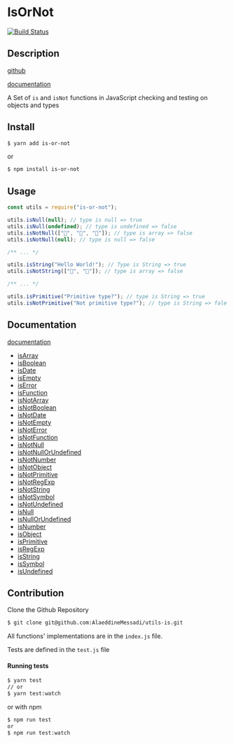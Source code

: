 # IsOrNot

[![Build Status](https://travis-ci.com/AlaeddineMessadi/is-or-not.svg?branch=main)](https://travis-ci.com/AlaeddineMessadi/is-or-not)

## Description

[github](https://github.com/AlaeddineMessadi/is-or-not)

[documentation](https://alaeddinemessadi.github.io/is-or-not/index.html)

A Set of `is` and `isNot` functions in JavaScript checking and testing on objects and types

## Install

```bash
$ yarn add is-or-not
```

or

```bash
$ npm install is-or-not
```

## Usage

```javascript
const utils = require("is-or-not");

utils.isNull(null); // type is null => true
utils.isNull(undefined); // type is undefined => false
utils.isNotNull(["🦄", "🐶", "🐼"]); // type is array => false
utils.isNotNull(null); // type is null => false

/** ... */

utils.isString("Hello World!"); // Type is String => true
utils.isNotString(["🐶", "🦄"]); // type is array => false

/** ... */

utils.isPrimitive("Primitive type?"); // type is String => true
utils.isNotPrimitive("Not primitive type?"); // type is String => fale
```

## Documentation

[documentation](https://alaeddinemessadi.github.io/is-or-not/index.html)

- [isArray](https://alaeddinemessadi.github.io/is-or-not/global.html#isArray)
- [isBoolean](https://alaeddinemessadi.github.io/is-or-not/global.html#isBoolean)
- [isDate](https://alaeddinemessadi.github.io/is-or-not/global.html#isDate)
- [isEmpty](https://alaeddinemessadi.github.io/is-or-not/global.html#isEmpty)
- [isError](https://alaeddinemessadi.github.io/is-or-not/global.html#isError)
- [isFunction](https://alaeddinemessadi.github.io/is-or-not/global.html#isFunction)
- [isNotArray](https://alaeddinemessadi.github.io/is-or-not/global.html#isNotArray)
- [isNotBoolean](https://alaeddinemessadi.github.io/is-or-not/global.html#isNotBoolean)
- [isNotDate](https://alaeddinemessadi.github.io/is-or-not/global.html#isNotDate)
- [isNotEmpty](https://alaeddinemessadi.github.io/is-or-not/global.html#isNotEmpty)
- [isNotError](https://alaeddinemessadi.github.io/is-or-not/global.html#isNotError)
- [isNotFunction](https://alaeddinemessadi.github.io/is-or-not/global.html#isNotFunction)
- [isNotNull](https://alaeddinemessadi.github.io/is-or-not/global.html#isNotNull)
- [isNotNullOrUndefined](https://alaeddinemessadi.github.io/is-or-not/global.html#isNotNullOrUndefined)
- [isNotNumber](https://alaeddinemessadi.github.io/is-or-not/global.html#isNotNumber)
- [isNotObject](https://alaeddinemessadi.github.io/is-or-not/global.html#isNotObject)
- [isNotPrimitive](https://alaeddinemessadi.github.io/is-or-not/global.html#isNotPrimitive)
- [isNotRegExp](https://alaeddinemessadi.github.io/is-or-not/global.html#isNotRegExp)
- [isNotString](https://alaeddinemessadi.github.io/is-or-not/global.html#isNotString)
- [isNotSymbol](https://alaeddinemessadi.github.io/is-or-not/global.html#isNotSymbol)
- [isNotUndefined](https://alaeddinemessadi.github.io/is-or-not/global.html#isNotUndefined)
- [isNull](https://alaeddinemessadi.github.io/is-or-not/global.html#isNull)
- [isNullOrUndefined](https://alaeddinemessadi.github.io/is-or-not/global.html#isNullOrUndefined)
- [isNumber](https://alaeddinemessadi.github.io/is-or-not/global.html#isNumber)
- [isObject](https://alaeddinemessadi.github.io/is-or-not/global.html#isObject)
- [isPrimitive](https://alaeddinemessadi.github.io/is-or-not/global.html#isPrimitive)
- [isRegExp](https://alaeddinemessadi.github.io/is-or-not/global.html#isRegExp)
- [isString](https://alaeddinemessadi.github.io/is-or-not/global.html#isString)
- [isSymbol](https://alaeddinemessadi.github.io/is-or-not/global.html#isSymbol)
- [isUndefined](https://alaeddinemessadi.github.io/is-or-not/global.html#isUndefined)

## Contribution

Clone the Github Repository

```bash
$ git clone git@github.com:AlaeddineMessadi/utils-is.git
```

All functions' implementations are in the `index.js` file.

Tests are defined in the `test.js` file

#### Running tests

```bash
$ yarn test
// or
$ yarn test:watch
```

or with npm

```bash
$ npm run test
or
$ npm run test:watch
```

